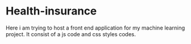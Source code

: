 # Health-insurance
Here i am trying to host a front end application for my machine learning project.
It consist of a js code and css styles codes.
